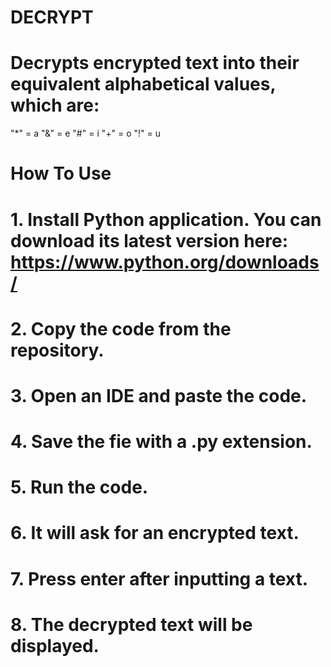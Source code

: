 # DECRYPT

# Decrypts encrypted text into their equivalent alphabetical values, which are:
"*" = a 
"&" = e 
"#" = i 
"+" = o
"!" = u

# How To Use

# 1. Install Python application. You can download its latest version here: https://www.python.org/downloads/
# 2. Copy the code from the repository.
# 3. Open an IDE and paste the code.
# 4. Save the fie with a .py extension.
# 5. Run the code.
# 6. It will ask for an encrypted text.
# 7. Press enter after inputting a text.
# 8. The decrypted text will be displayed.
